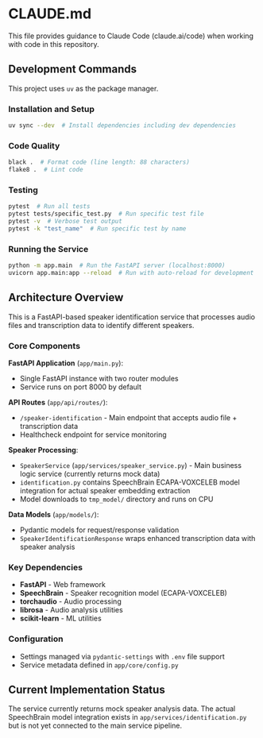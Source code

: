 # CLAUDE.md

This file provides guidance to Claude Code (claude.ai/code) when working with code in this repository.

## Development Commands

This project uses `uv` as the package manager.

### Installation and Setup
```bash
uv sync --dev  # Install dependencies including dev dependencies
```

### Code Quality
```bash
black .  # Format code (line length: 88 characters)
flake8 .  # Lint code
```

### Testing
```bash
pytest  # Run all tests
pytest tests/specific_test.py  # Run specific test file
pytest -v  # Verbose test output
pytest -k "test_name"  # Run specific test by name
```

### Running the Service
```bash
python -m app.main  # Run the FastAPI server (localhost:8000)
uvicorn app.main:app --reload  # Run with auto-reload for development
```

## Architecture Overview

This is a FastAPI-based speaker identification service that processes audio files and transcription data to identify different speakers.

### Core Components

**FastAPI Application** (`app/main.py`):
- Single FastAPI instance with two router modules
- Service runs on port 8000 by default

**API Routes** (`app/api/routes/`):
- `/speaker-identification` - Main endpoint that accepts audio file + transcription data
- Healthcheck endpoint for service monitoring

**Speaker Processing**:
- `SpeakerService` (`app/services/speaker_service.py`) - Main business logic service (currently returns mock data)
- `identification.py` contains SpeechBrain ECAPA-VOXCELEB model integration for actual speaker embedding extraction
- Model downloads to `tmp_model/` directory and runs on CPU

**Data Models** (`app/models/`):
- Pydantic models for request/response validation
- `SpeakerIdentificationResponse` wraps enhanced transcription data with speaker analysis

### Key Dependencies
- **FastAPI** - Web framework
- **SpeechBrain** - Speaker recognition model (ECAPA-VOXCELEB)
- **torchaudio** - Audio processing
- **librosa** - Audio analysis utilities
- **scikit-learn** - ML utilities

### Configuration
- Settings managed via `pydantic-settings` with `.env` file support
- Service metadata defined in `app/core/config.py`

## Current Implementation Status

The service currently returns mock speaker analysis data. The actual SpeechBrain model integration exists in `app/services/identification.py` but is not yet connected to the main service pipeline.